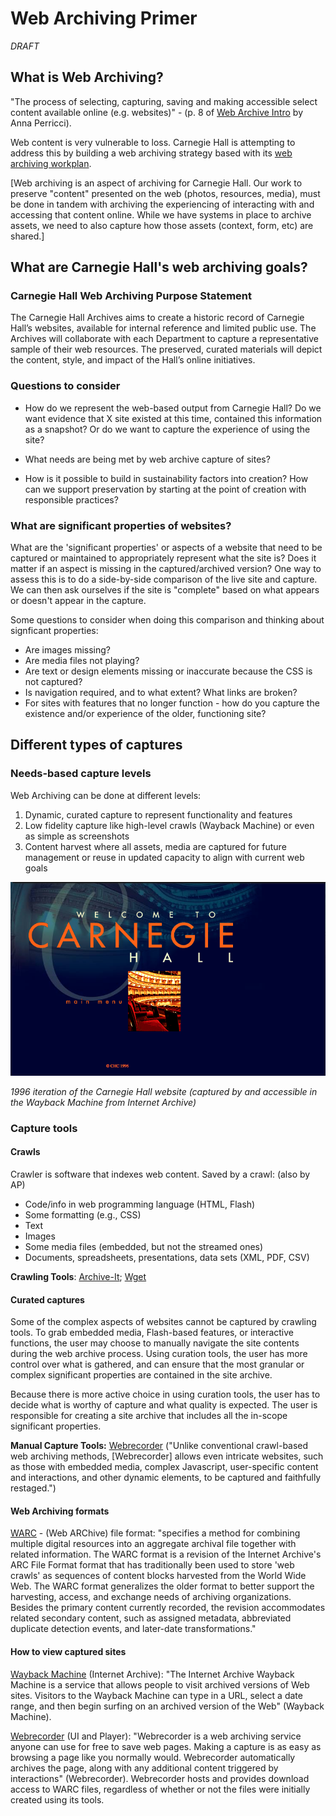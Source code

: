 # Web Archiving Primer

*DRAFT*

## What is Web Archiving?
"The process of selecting, capturing, saving and making accessible select content available online (e.g. websites)" - (p. 8 of [Web Archive Intro](https://www.slideshare.net/annaperricci/web-archiving-intro-circa-2015) by Anna Perricci).

Web content is very vulnerable to loss. Carnegie Hall is attempting to address this by building a web archiving strategy based with its [web archiving workplan](https://carnegiehall.github.io/webarchiving/workplan.html).

[Web archiving is an aspect of archiving for Carnegie Hall. Our work to preserve "content" presented on the web (photos, resources, media), must be done in tandem with archiving the experiencing of interacting  with and accessing that content online. While we have systems in place to archive assets, we need to also capture how those assets (context, form, etc) are shared.]

## What are Carnegie Hall's web archiving goals?

### Carnegie Hall Web Archiving Purpose Statement
The Carnegie Hall Archives aims to create a historic record of Carnegie Hall’s websites, available for internal reference and limited public use. The Archives will collaborate with each Department to capture a representative sample of their web resources. The preserved, curated materials will depict the content, style, and impact of the Hall’s online initiatives.

### Questions to consider

- How do we represent the web-based output from Carnegie Hall? Do we want evidence that X site existed at this time, contained this information as a snapshot? Or do we want to capture the experience of using the site?

- What needs are being met by web archive capture of sites?

- How is it possible to build in sustainability factors into creation? How can we support preservation by starting at the point of creation with responsible practices? 



### What are significant properties of websites?

What are the 'significant properties' or aspects of a website that need to be captured or maintained to appropriately represent what the site is? Does it matter if an aspect is missing in the captured/archived version? One way to assess this is to do a side-by-side comparison of the live site and capture. We can then ask ourselves if the site is "complete" based on what appears or doesn't appear in the capture. 

Some questions to consider when doing this comparison and thinking about signficant properties:
- Are images missing?
- Are media files not playing?
- Are text or design elements missing or inaccurate because the CSS is not captured? 
- Is navigation required, and to what extent? What links are broken?
- For sites with features that no longer function - how do you capture the existence and/or experience of the older, functioning site?

## Different types of captures

### Needs-based capture levels
Web Archiving can be done at different levels: 
1. Dynamic, curated capture to represent functionality and features
2. Low fidelity capture like high-level crawls (Wayback Machine) or even as simple as screenshots
3. Content harvest where all assets, media are captured for future management or reuse in updated capacity to align with current web goals 

![Screenshot of 1996 Carnegie Hall website](/ch1996.png)

_1996 iteration of the Carnegie Hall website (captured by and accessible in the Wayback Machine from Internet Archive)_

### Capture tools
#### Crawls
Crawler is software that indexes web content. Saved by a crawl: (also by AP)
- Code/info in web programming language (HTML, Flash)
- Some formatting (e.g., CSS)
- Text
- Images
- Some media files (embedded, but not the streamed ones)
- Documents, spreadsheets, presentations, data sets (XML, PDF, CSV)

**Crawling Tools**: [Archive-It](https://archive-it.org/); [Wget](https://en.wikipedia.org/wiki/Wget)

#### Curated captures
Some of the complex aspects of websites cannot be captured by crawling tools. To grab embedded media, Flash-based features, or interactive functions, the user may choose to manually navigate the site contents during the web archive process. Using curation tools, the user has more control over what is gathered, and can ensure that the most granular or complex significant properties are contained in the site archive.

Because there is more active choice in using curation tools, the user has to decide what is worthy of capture and what quality is expected. The user is responsible for creating a site archive that includes all the in-scope significant properties. 

**Manual Capture Tools:** [Webrecorder](https://webrecorder.io/) ("Unlike conventional crawl-based web archiving methods, [Webrecorder] allows even intricate websites, such as those with embedded media, complex Javascript, user-specific content and interactions, and other dynamic elements, to be captured and faithfully restaged.")

#### Web Archiving formats

[WARC](https://www.loc.gov/preservation/digital/formats/fdd/fdd000236.shtml) - (Web ARChive) file format: "specifies a method for combining multiple digital resources into an aggregate archival file together with related information. The WARC format is a revision of the Internet Archive's ARC File Format format that has traditionally been used to store 'web crawls' as sequences of content blocks harvested from the World Wide Web. The WARC format generalizes the older format to better support the harvesting, access, and exchange needs of archiving organizations. Besides the primary content currently recorded, the revision accommodates related secondary content, such as assigned metadata, abbreviated duplicate detection events, and later-date transformations."

#### How to view captured sites

[Wayback Machine](https://archive.org/web/) (Internet Archive): "The Internet Archive Wayback Machine is a service that allows people to visit archived versions of Web sites. Visitors to the Wayback Machine can type in a URL, select a date range, and then begin surfing on an archived version of the Web" (Wayback Machine).

[Webrecorder](https://webrecorder.io/) (UI and Player): "Webrecorder is a web archiving service anyone can use for free to save web pages. Making a capture is as easy as browsing a page like you normally would. Webrecorder automatically archives the page, along with any additional content triggered by interactions" (Webrecorder). Webrecorder hosts and provides download access to WARC files, regardless of whether or not the files were initially created using its tools.

